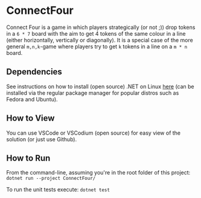 # ConnectFour
Connect Four is a game in which players strategically (or not ;)) drop tokens in a `6 * 7` board with the aim to get 4 tokens of the same colour in a line (either horizontally, vertically or diagonally). It is a special case of the more general `m,n,k`-game where players try to get `k` tokens in a line on a `m * n` board.

## Dependencies
See instructions on how to install (open source) .NET on Linux [here](https://learn.microsoft.com/en-us/dotnet/core/install/linux) (can be installed via the regular package manager for popular distros such as Fedora and Ubuntu).

## How to View
You can use VSCode or VSCodium (open source) for easy view of the solution (or just use Github).

## How to Run
From the command-line, assuming you're in the root folder of this project:
`dotnet run --project ConnectFour/`

To run the unit tests execute:
`dotnet test`
